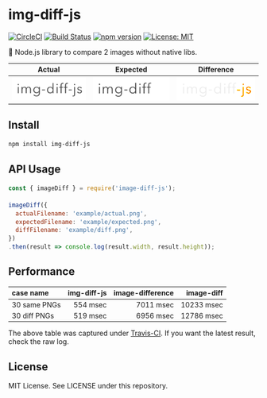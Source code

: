 # img-diff-js

[![CircleCI](https://circleci.com/gh/reg-viz/img-diff-js.svg?style=svg)](https://circleci.com/gh/reg-viz/img-diff-js)
[![Build Status](https://travis-ci.org/reg-viz/img-diff-js.svg?branch=master)](https://travis-ci.org/reg-viz/img-diff-js)
[![npm version](https://badge.fury.io/js/img-diff-js.svg)](https://badge.fury.io/js/img-diff-js)
[![License: MIT](https://img.shields.io/badge/License-MIT-blue.svg)](https://opensource.org/licenses/MIT)


:art: Node.js library to compare 2 images without native libs.

| Actual | Expected | Difference |
|:---:|:---:|:---:|
| ![actual](example/actual.png) | ![expected](example/expected.png) | ![diff](example/diff.png) |

## Install

```sh
npm install img-diff-js
```

## API Usage

```js
const { imageDiff } = require('image-diff-js');

imageDiff({
  actualFilename: 'example/actual.png',
  expectedFilename: 'example/expected.png',
  diffFilename: 'example/diff.png',
})
.then(result => console.log(result.width, result.height));
```

## Performance

 | case name | img-diff-js | image-difference | image-diff | 
 |:---|---:|---:|---:|
 | 30 same PNGs | 554 msec | 7011 msec | 10233 msec | 
 | 30 diff PNGs | 519 msec | 6956 msec | 12786 msec | 

The above table was captured under [Travis-CI](https://travis-ci.org/reg-viz/img-diff-js). If you want the latest result, check the raw log.

## License

MIT License. See LICENSE under this repository.
